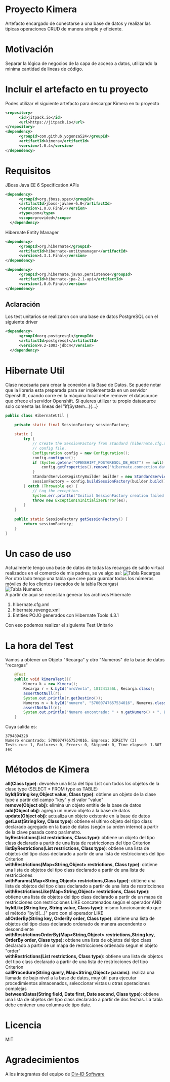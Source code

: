 # Proyecto Kimera
Artefacto encargado de conectarse a una base de datos y realizar las tipicas operaciones CRUD de manera simple y eficiente.

# Motivación
Separar la lógica de negocios de la capa de acceso a datos, utilizando la minima cantidad de lineas de código.
# Incluir el artefacto en tu proyecto
Podes utilizar el siguiente artefacto para descargar Kimera en tu proyecto
```xml
<repository>
      <id>jitpack.io</id>
      <url>https://jitpack.io</url>
</repository>
<dependency>
      <groupId>com.github.yogonza524</groupId>
      <artifactId>kimera</artifactId>
      <version>1.0.4</version>
</dependency>
```
# Requisitos
JBoss Java EE 6 Specification APIs
```xml
<dependency>
      <groupId>org.jboss.spec</groupId>
      <artifactId>jboss-javaee-6.0</artifactId>
      <version>1.0.0.Final</version>
      <type>pom</type>
      <scope>provided</scope>
  </dependency>
```
Hibernate Entity Manager
```xml
<dependency>
      <groupId>org.hibernate</groupId>
      <artifactId>hibernate-entitymanager</artifactId>
      <version>4.3.1.Final</version>
</dependency>
```
```xml
<dependency>
      <groupId>org.hibernate.javax.persistence</groupId>
      <artifactId>hibernate-jpa-2.1-api</artifactId>
      <version>1.0.0.Final</version>
</dependency>
```
## Aclaración
Los test unitarios se realizaron con una base de datos PostgreSQL con el siguiente driver
```xml
<dependency>
      <groupId>org.postgresql</groupId>
      <artifactId>postgresql</artifactId>
      <version>9.2-1003-jdbc4</version>
  </dependency>
```
# Hibernate Util
Clase necesaria para crear la conexión a la Base de Datos. Se puede notar que la libreria esta preparada para ser implementada en un servidor Openshift, cuando corre en la máquina local debe remover el datasource que ofrece el servidor Openshift. Si quieres utilizar tu propio datasource solo comenta las lineas del "if(System...){...}
```java
public class HibernateUtil {

    private static final SessionFactory sessionFactory;
    
    static {
        try {
            // Create the SessionFactory from standard (hibernate.cfg.xml) 
            // config file.
            Configuration config = new Configuration();
            config.configure();
            if (System.getenv("OPENSHIFT_POSTGRESQL_DB_HOST") == null) {
                config.getProperties().remove("hibernate.connection.datasource");
            }
            StandardServiceRegistryBuilder builder = new StandardServiceRegistryBuilder().applySettings(config.getProperties());
            sessionFactory = config.buildSessionFactory(builder.build());
        } catch (Throwable ex) {
            // Log the exception. 
            System.err.println("Initial SessionFactory creation failed." + ex);
            throw new ExceptionInInitializerError(ex);
        }
    }
    
    public static SessionFactory getSessionFactory() {
        return sessionFactory;
    }
}
```
# Un caso de uso
Actualmente tengo una base de datos de todas las recargas de saldo virtual realizados en el comercio de mis padres, se ve algo así:
![Tabla Recargas](http://i.imgur.com/Qny3xNO.png "Recargas")
Por otro lado tengo una tabla que cree para guardar todos los números móviles de los clientes 
(sacados de la tabla Recargas)<br />
![Tabla Numeros](http://i.imgur.com/wcxXMOy.png "Numeros") <br />
A partir de aqui se necesitan generar los archivos Hibernate <br />
1. hibernate.cfg.xml <br />
2. hibernate.revenge.xml <br />
3. Entities POJO generados con Hibernate Tools 4.3.1 <br />

Con eso podemos realizar el siguiente Test Unitario
# La hora del Test
Vamos a obtener un Objeto "Recarga" y otro "Numeros" de la base de datos "recargas"
```java
    @Test
    public void kimeraTest(){
        Kimera k = new Kimera();
        Recarga r = k.byId("nroVenta", 181241356L, Recarga.class);
        assertNotNull(r);
        System.out.println(r.getDestino());
        Numeros n = k.byId("numero", "57000747657534016", Numeros.class);
        assertNotNull(n);
        System.out.println("Numero encontrado: " + n.getNumero() + ". Empresa: " + n.getOperadora());
    }
```
Cuya salida es:
```
3794894328
Numero encontrado: 57000747657534016. Empresa: DIRECTV (3)
Tests run: 1, Failures: 0, Errors: 0, Skipped: 0, Time elapsed: 1.807 sec
```
# Métodos de Kimera
**all(Class type)**: devuelve una lista del tipo List<type> con todos los objetos de la clase type (SELECT * FROM type as TABLE)<br />
**byId(String key,Object value, Class type)**: obtiene un objeto de la clase type a partir del campo "key" y el valor "value"<br />
**remove(Object obj)**: elimina un objeto entitie de la base de datos<br />
**add(Object obj)**: agrega un nuevo objeto a la base de datos<br />
**update(Object obj)**: actualiza un objeto existente en la base de datos<br />
**getLast(String key, Class type)**: obtiene el ultimo objeto del tipo class declarado agregado en la base de datos (según su orden interno) a partir de la clave pasada como parámetro.<br />
**byRestrictions(List<Criterion> restrictions, Class type)**: obtiene un objeto del tipo class declarado a partir de una lista de restricciones del tipo Criterion<br />
**listByRestrictions(List<Criterion> restrictions, Class type)**: obtiene una lista de objetos del tipo class declarado a partir de una lista de restricciones del tipo Criterion<br />
**withRestrictions(Map<String,Object> restrictions, Class type)**: obtiene una lista de objetos del tipo class declarado a partir de una lista de restricciones<br />
**withParams(Map<String,Object> restrictions,Class type)**: obtiene una lista de objetos del tipo class declarado a partir de una lista de restricciones<br />
**withRestrictionsLike(Map<String,Object> restrictions, Class type)**: obtiene una lista de objetos del tipo class declarado a partir de un mapa de restricciones con restricciones LIKE concatenados según el operador AND<br />
**byIdLike(String key, String value, Class type)**: mismo funcionamiento que el método "byId(...)" pero con el operador LIKE<br />
**allOrderBy(String key, OrderBy order, Class type)**: obtiene una lista de objetos del tipo class declarado ordenado de manera ascendente o descendiente<br />
**withRestrictionsOrderBy(Map<String,Object> restrictions,String key, OrderBy order, Class type)**: obtiene una lista de objetos del tipo class declarado a partir de un mapa de restricciones ordenado segun el objeto "order"<br />
**withRestrictions(List<Criterion> restrictions, Class type)**: obtiene una lista de objetos del tipo class declarado a partir de una lista de restricciones del tipo Criterion<br />
**callProcedure(String query, Map<String,Object> params)**: realiza una llamada de bajo nivel a la base de datos, muy útil para ejecutar procedimientos almacenados, seleccionar vistas u otras operaciones complejas<br />
**betweenDates(String field, Date first, Date second, Class type)**: obtiene una lista de objetos del tipo class declarado a partir de dos fechas. La tabla debe contener una columna de tipo date.<br />
# Licencia
MIT
# Agradecimientos
A los integrantes del equipo de [Div-ID Software](https://www.facebook.com/dividsoftware)
